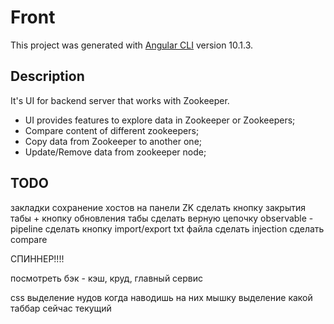 # Front

This project was generated with [Angular CLI](https://github.com/angular/angular-cli) version 10.1.3.

## Description

It's UI for backend server that works with Zookeeper. 

 - UI provides features to explore data in Zookeeper or Zookeepers;
 - Compare content of different zookeepers;
 - Copy data from Zookeeper to another one;
 - Update/Remove data from zookeeper node;
 
 
## TODO

закладки сохранение хостов на панели ZK
сделать кнопку закрытия табы + кнопку обновления табы
сделать верную цепочку observable - pipeline
сделать кнопку import/export txt файла
сделать injection
сделать compare

СПИННЕР!!!!

посмотреть бэк - кэш, круд, главный сервис

css
выделение нудов когда наводишь на них мышку
выделение какой таббар сейчас текущий
